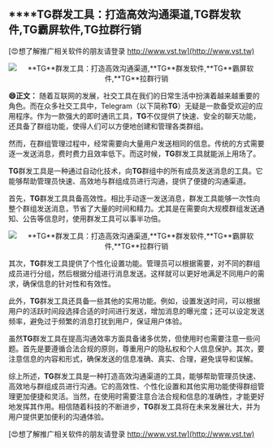 ## ****TG**群发工具：打造高效沟通渠道,**TG**群发软件,**TG**霸屏软件,**TG**拉群行销**

[😍想了解推广相关软件的朋友请登录 http://www.vst.tw](http://www.vst.tw)

 <center><img src="https://vst.tw/MP4/tuiguang/png/4.png" alt="**TG**群发工具：打造高效沟通渠道,**TG**群发软件,**TG**霸屏软件,**TG**拉群行销"></center>

**😄正文：**
随着互联网的发展，社交工具在我们的日常生活中扮演着越来越重要的角色。而在众多社交工具中，Telegram（以下简称**TG**）无疑是一款备受欢迎的应用程序。作为一款强大的即时通讯工具，**TG**不仅提供了快速、安全的聊天功能，还具备了群组功能，使得人们可以方便地创建和管理各类群组。

然而，在群组管理过程中，经常需要向大量用户发送相同的信息。传统的方式需要逐一发送消息，费时费力且效率低下。而这时候，**TG**群发工具就能派上用场了。

**TG**群发工具是一种通过自动化技术，向**TG**群组中的所有成员发送消息的工具。它能够帮助管理员快速、高效地与群组成员进行沟通，提供了便捷的沟通渠道。

首先，**TG**群发工具具备高效性。相比手动逐一发送消息，群发工具能够一次性向整个群组发送消息，节省了大量的时间和精力。尤其是在需要向大规模群组发送通知、公告等信息时，使用群发工具可以事半功倍。

 <center><img src="https://vst.tw/MP4/tuiguang/png/4.png" alt="**TG**群发工具：打造高效沟通渠道,**TG**群发软件,**TG**霸屏软件,**TG**拉群行销"></center>

其次，**TG**群发工具提供了个性化设置功能。管理员可以根据需要，对不同的群组成员进行分组，然后根据分组进行消息发送。这样就可以更好地满足不同用户的需求，确保信息的针对性和有效性。

此外，**TG**群发工具还具备一些其他的实用功能。例如，设置发送时间，可以根据用户的活跃时间段选择合适的时间进行发送，增加消息的曝光度；还可以设定发送频率，避免过于频繁的消息打扰到用户，保证用户体验。

虽然**TG**群发工具在提高沟通效率方面具备诸多优势，但使用时也需要注意一些问题。首先是要遵循合法合规的原则，尊重用户的隐私权和个人信息保护。其次，要注意信息的内容和形式，确保发送的信息准确、真实、合理，避免误导和误解。

综上所述，**TG**群发工具是一种打造高效沟通渠道的工具，能够帮助管理员快速、高效地与群组成员进行沟通。它的高效性、个性化设置和其他实用功能使得群组管理更加便捷和灵活。当然，在使用时需要注意合法合规和信息的准确性，才能更好地发挥其作用。相信随着科技的不断进步，**TG**群发工具将在未来发展壮大，并为用户提供更加便利的沟通体验。

[😍想了解推广相关软件的朋友请登录 http://www.vst.tw](http://www.vst.tw)



